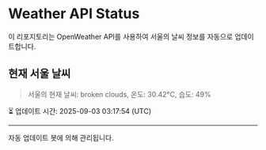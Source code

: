 
# Weather API Status

이 리포지토리는 OpenWeather API를 사용하여 서울의 날씨 정보를 자동으로 업데이트합니다.

## 현재 서울 날씨
> 서울의 현재 날씨: broken clouds, 온도: 30.42°C, 습도: 49%

⏳ 업데이트 시간: 2025-09-03 03:17:54 (UTC)

---
자동 업데이트 봇에 의해 관리됩니다.
